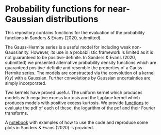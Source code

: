 # Probability functions for near-Gaussian distributions

This repository contains functions for the evaluation of the probability functions in Sanders & Evans (2020, submitted). 

The Gauss-Hermite series is a useful model for including weak non-Gaussianity. However, its use in a probabilistic framework is limited as it is not guaranteed to be positive-definite. In Sanders & Evans (2020, submitted) we presented alternative probability density functions which are guaranteed positive-definite and resemble the properties of a Gauss-Hermite series. The models are constructed via the convolution of a kernel $K(y)$ with a Gaussian. Further convolutions by Gaussian uncertainties are simply incorporated.

Two kernels have proved useful. The uniform kernel which produces models with negative excess kurtosis and the Laplace kernel which produces models with positive excess kurtosis. We provide [functions](line_profiles.py) to evaluate the pdf of each of these, the logarithm of the pdf and their Fourier transforms.

A [notebook](examples.ipynb) with examples of how to use the code and reproduce some plots in Sanders & Evans (2020) is provided.
